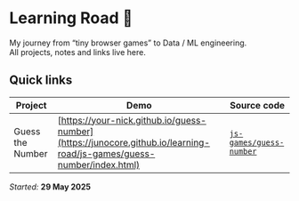 # Learning Road 🚀

My journey from “tiny browser games” to Data / ML engineering.  
All projects, notes and links live here.

## Quick links
| Project            | Demo                                           | Source code |
|--------------------|------------------------------------------------|-------------|
| Guess the Number   | [https://your-nick.github.io/guess-number](https://junocore.github.io/learning-road/js-games/guess-number/index.html)       | [`js-games/guess-number`](js-games/guess-number) |

_Started:_ **29 May 2025**
